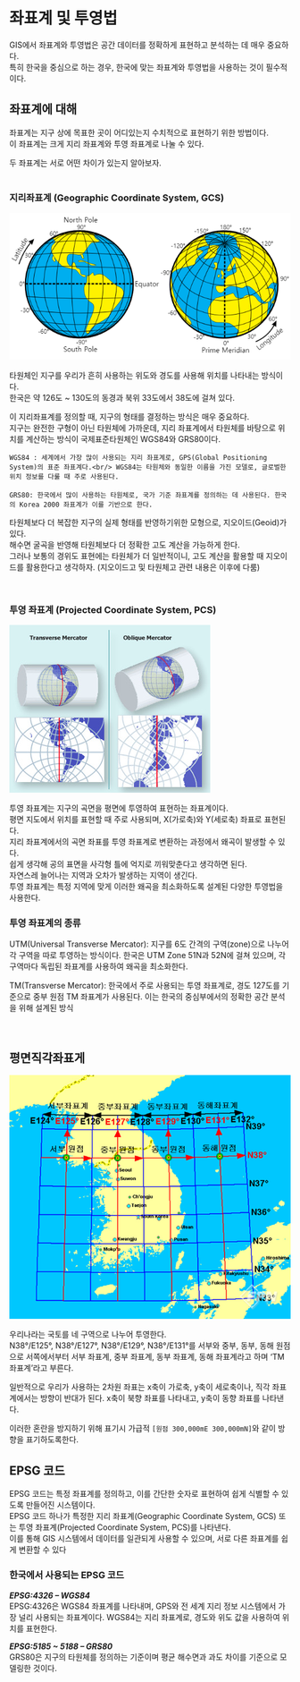 # 좌표계 및 투영법

GIS에서 좌표계와 투영법은 공간 데이터를 정확하게 표현하고 분석하는 데 매우 중요하다. <br/>
특히 한국을 중심으로 하는 경우, 한국에 맞는 좌표계와 투영법을 사용하는 것이 필수적이다.

## 좌표계에 대해
좌표계는 지구 상에 목표한 곳이 어디있는지 수치적으로 표현하기 위한 방법이다.<br/>
이 좌표계는 크게 지리 좌표계와 투영 좌표계로 나눌 수 있다.

두 좌표계는 서로 어떤 차이가 있는지 알아보자.
<br/> <br/> 

### 지리좌표계 (Geographic Coordinate System, GCS)
![alt text](image.png)

타원체인 지구를 우리가 흔히 사용하는 위도와 경도를 사용해 위치를 나타내는 방식이다.<br/>
한국은 약 126도 ~ 130도의 동경과 북위 33도에서 38도에 걸쳐 있다.

이 지리좌표계를 정의할 때, 지구의 형태를 결정하는 방식은 매우 중요하다.<br/>
지구는 완전한 구형이 아닌 타원체에 가까운데, 지리 좌표계에서 타원체를 바탕으로 위치를 계산하는 방식이 국제표준타원체인 WGS84와 GRS80이다.

```
WGS84 : 세계에서 가장 많이 사용되는 지리 좌표계로, GPS(Global Positioning System)의 표준 좌표계다.<br/> WGS84는 타원체와 동일한 이름을 가진 모델로, 글로벌한 위치 정보를 다룰 때 주로 사용된다.

GRS80: 한국에서 많이 사용하는 타원체로, 국가 기준 좌표계를 정의하는 데 사용된다. 한국의 Korea 2000 좌표계가 이를 기반으로 한다.
```

타원체보다 더 복잡한 지구의 실제 형태를 반영하기위한 모형으로, 지오이드(Geoid)가 있다.<br/>
해수면 굴곡을 반영해 타원체보다 더 정확한 고도 계산을 가능하게 한다.<br/>
그러나 보통의 경위도 표현에는 타원체가 더 일반적이니, 고도 계산을 활용할 때 지오이드를 활용한다고 생각하자. (지오이드고 및 타원체고 관련 내용은 이후에 다룸)<br/>

<br/>

### 투영 좌표계 (Projected Coordinate System, PCS)
![alt text](image-1.png)

투영 좌표계는 지구의 곡면을 평면에 투영하여 표현하는 좌표계이다.<br/> 
평면 지도에서 위치를 표현할 때 주로 사용되며, X(가로축)와 Y(세로축) 좌표로 표현된다.<br/>
지리 좌표계에서의 곡면 좌표를 투영 좌표계로 변환하는 과정에서 왜곡이 발생할 수 있다. <br/>
쉽게 생각해 공의 표면을 사각형 틀에 억지로 끼워맞춘다고 생각하면 된다.<br/> 
자연스레 늘어나는 지역과 오차가 발생하는 지역이 생긴다.<br/> 
투영 좌표계는 특정 지역에 맞게 이러한 왜곡을 최소화하도록 설계된 다양한 투영법을 사용한다.<br/> 

### 투영 좌표계의 종류<br/>
UTM(Universal Transverse Mercator): 지구를 6도 간격의 구역(zone)으로 나누어 각 구역을 따로 투영하는 방식이다. 한국은 UTM Zone 51N과 52N에 걸쳐 있으며, 각 구역마다 독립된 좌표계를 사용하여 왜곡을 최소화한다.<br/>

TM(Transverse Mercator): 한국에서 주로 사용되는 투영 좌표계로, 경도 127도를 기준으로 중부 원점 TM 좌표계가 사용된다. 이는 한국의 중심부에서의 정확한 공간 분석을 위해 설계된 방식<br/>
<br/><br/>

## 평면직각좌표게
![alt text](image-2.png)

우리나라는 국토를 네 구역으로 나누어 투영한다. <br/>
 N38°/E125°, N38°/E127°, N38°/E129°, N38°/E131°를 서부와 중부, 동부, 동해 원점으로 서쪽에서부터 서부 좌표계, 중부 좌표계, 동부 좌표계, 동해 좌표계라고 하며 ‘TM 좌표계’라고 부른다.

일반적으로 우리가 사용하는 2차원 좌표는 x축이 가로축, y축이 세로축이나, 직각 좌표계에서는 방향이 반대가 된다. x축이 북향 좌표를 나타내고, y축이 동향 좌표를 나타낸다.

이러한 혼란을 방지하기 위해 표기시 가급적 ```[원점 300,000mE 300,000mN]```와 같이 방향을 표기하도록한다.



## EPSG 코드

EPSG 코드는 특정 좌표계를 정의하고, 이를 간단한 숫자로 표현하여 쉽게 식별할 수 있도록 만들어진 시스템이다.<br/>
EPSG 코드 하나가 특정한 지리 좌표계(Geographic Coordinate System, GCS) 또는 투영 좌표계(Projected Coordinate System, PCS)를 나타낸다.<br/>
이를 통해 GIS 시스템에서 데이터를 일관되게 사용할 수 있으며, 서로 다른 좌표계를 쉽게 변환할 수 있다 <br/>

### 한국에서 사용되는 EPSG 코드


***EPSG:4326 – WGS84*** <br/>
EPSG:4326은 WGS84 좌표계를 나타내며, GPS와 전 세계 지리 정보 시스템에서 가장 널리 사용되는 좌표계이다. WGS84는 지리 좌표계로, 경도와 위도 값을 사용하여 위치를 표현한다.

***EPSG:5185 ~ 5188 – GRS80*** <br/>
GRS80은 지구의 타원체를 정의하는 기준이며 평균 해수면과 과도 차이를 기준으로 모델링한 것이다.

